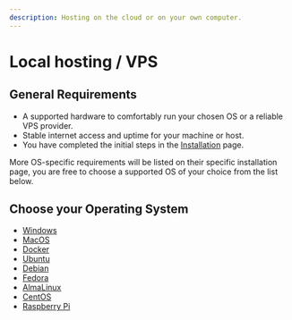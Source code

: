 ```yaml
---
description: Hosting on the cloud or on your own computer.
---
```


# Local hosting / VPS

## General Requirements

* A supported hardware to comfortably run your chosen OS or a reliable VPS provider.
* Stable internet access and uptime for your machine or host.
* You have completed the initial steps in the [Installation](../) page.

More OS-specific requirements will be listed on their specific installation page, you are free to choose a supported OS of your choice from the list below.

## Choose your Operating System

* [Windows](windows.md)
* [MacOS](macos.md)
* [Docker](docker.md)
* [Ubuntu](ubuntu.md)
* [Debian](debian.md)
* [Fedora](fedora.md)
* [AlmaLinux](almalinux.md)
* [CentOS](centos.md)
* [Raspberry Pi](raspberry-pi.md)
